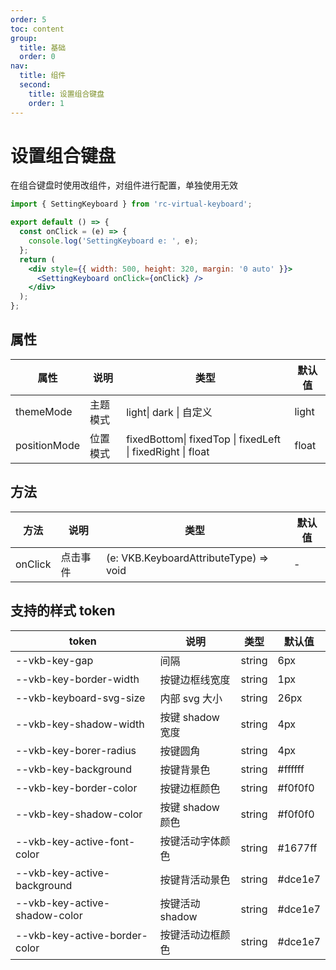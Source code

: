 ```yaml
---
order: 5
toc: content
group:
  title: 基础
  order: 0
nav:
  title: 组件
  second:
    title: 设置组合键盘
    order: 1
---
```


# 设置组合键盘

在组合键盘时使用改组件，对组件进行配置，单独使用无效

```jsx
import { SettingKeyboard } from 'rc-virtual-keyboard';

export default () => {
  const onClick = (e) => {
    console.log('SettingKeyboard e: ', e);
  };
  return (
    <div style={{ width: 500, height: 320, margin: '0 auto' }}>
      <SettingKeyboard onClick={onClick} />
    </div>
  );
};
```

## 属性

| 属性         | 说明     | 类型                                                       | 默认值 |
| ------------ | -------- | ---------------------------------------------------------- | ------ |
| themeMode    | 主题模式 | light\| dark \| 自定义                                     | light  |
| positionMode | 位置模式 | fixedBottom\| fixedTop \| fixedLeft \| fixedRight \| float | float  |

## 方法

| 方法    | 说明     | 类型                                   | 默认值 |
| ------- | -------- | -------------------------------------- | ------ |
| onClick | 点击事件 | (e: VKB.KeyboardAttributeType) => void | -      |

## 支持的样式 token

| token                         | 说明             | 类型   | 默认值  |
| ----------------------------- | ---------------- | ------ | ------- |
| --vkb-key-gap                 | 间隔             | string | 6px     |
| --vkb-key-border-width        | 按键边框线宽度   | string | 1px     |
| --vkb-keyboard-svg-size       | 内部 svg 大小    | string | 26px    |
| --vkb-key-shadow-width        | 按键 shadow 宽度 | string | 4px     |
| --vkb-key-borer-radius        | 按键圆角         | string | 4px     |
| --vkb-key-background          | 按键背景色       | string | #ffffff |
| --vkb-key-border-color        | 按键边框颜色     | string | #f0f0f0 |
| --vkb-key-shadow-color        | 按键 shadow 颜色 | string | #f0f0f0 |
| --vkb-key-active-font-color   | 按键活动字体颜色 | string | #1677ff |
| --vkb-key-active-background   | 按键背活动景色   | string | #dce1e7 |
| --vkb-key-active-shadow-color | 按键活动 shadow  | string | #dce1e7 |
| --vkb-key-active-border-color | 按键活动边框颜色 | string | #dce1e7 |

